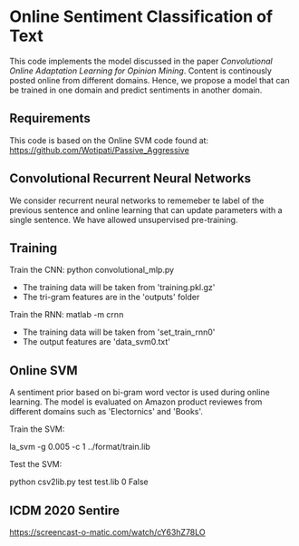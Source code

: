 Online Sentiment Classification of Text
===
This code implements the model discussed in the paper _Convolutional Online Adaptation Learning for Opinion Mining_. Content is continously posted online from different domains. Hence, we propose a model that can be trained in one domain and predict sentiments in another domain. 

Requirements
---
This code is based on the Online SVM code found at:
https://github.com/Wotipati/Passive_Aggressive

Convolutional Recurrent Neural Networks 
---
We consider recurrent neural networks to rememeber te label of the previous sentence and online learning that can update parameters with a single sentence. We have allowed unsupervised pre-training.

Training
---
Train the CNN:
python convolutional_mlp.py

 - The training data will be taken from 'training.pkl.gz'
 - The tri-gram features are in the 'outputs' folder

Train the RNN:
matlab -m crnn

 - The training data will be taken from 'set_train_rnn0'
 - The output features are 'data_svm0.txt'


Online SVM
---
A sentiment prior based on bi-gram word vector is used during online learning. The model is evaluated on Amazon product reviewes from different domains such as 'Electornics' and 'Books'.

Train the SVM:

la_svm -g 0.005 -c 1 ../format/train.lib

Test the SVM:

python csv2lib.py test test.lib 0 False

ICDM 2020 Sentire
---
https://screencast-o-matic.com/watch/cY63hZ78LO
